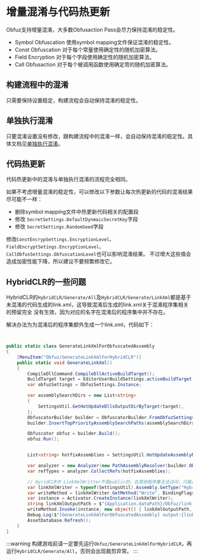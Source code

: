 # 增量混淆与代码热更新

Obfuz支持增量混淆，大多数Obfusaction Pass会尽力保持混淆的稳定性。

- Symbol Obfuscation 使用symbol mapping文件保证混淆的稳定性。
- Const Obfuscation 对于每个常量使用确定性的随机加密算法。
- Field Encryption 对于每个字段使用确定性的随机加密算法。
- Call Obfusaction 对于每个被调用函数使用确定笥的随机加密算法。

## 构建流程中的混淆

只需要保持设置稳定，构建流程会自动保持混淆的稳定性。

## 单独执行混淆

只要混淆设置没有修改，跟构建流程中的混淆一样，会自动保持混淆的稳定性。具体文档见[单独执行混淆](./run-obfuscation-standalonely)。

## 代码热更新

代码热更新中的混淆与单独执行混淆的流程完全相同。

如果不考虑增量混淆的稳定性，可以修改以下参数让每次热更新的代码的混淆结果尽可能不一样：

- 删除symbol mapping文件中热更新代码相关的配置段
- 修改 `SecretSettings.DefaultDynmaicSecretKey`字段
- 修改 `SecretSettings.RandomSeed`字段

修改`ConstEncrypSettings.EncryptionLevel`、`FieldEncryptSetings.EncryptionLevel`、`CallObfusSettings.ObfuscationLevel`也可以影响混淆结果。
不过增大这些值会造成加密性能下降，所以建议不要频繁修改它。

## HybridCLR的一些问题

HybridCLR的`HybridCLR/Generate/All`及`HybridCLR/Generate/LinkXml`都是基于未混淆的代码生成的link.xml，这导致混淆后生成的link.xml关于混淆程序集相关的预留完全
没有生效，因为对应的名字在混淆后的程序集中并不存在。

解决办法为为混淆后的程序集额外生成一个link.xml，代码如下：

```csharp


public static class GenerateLinkXmlForObfuscatedAssembly
{
    [MenuItem("Obfuz/GenerateLinkXmlForHybridCLR")]
    public static void GenerateLinkXml()
    {
        CompileDllCommand.CompileDllActiveBuildTarget();
        BuildTarget target = EditorUserBuildSettings.activeBuildTarget;
        var obfuzSettings = ObfuzSettings.Instance;

        var assemblySearchDirs = new List<string>
        {
            SettingsUtil.GetHotUpdateDllsOutputDirByTarget(target),
        };
        ObfuscatorBuilder builder = ObfuscatorBuilder.FromObfuzSettings(obfuzSettings, target, true);
        builder.InsertTopPriorityAssemblySearchPaths(assemblySearchDirs);

        Obfuscator obfuz = builder.Build();
        obfuz.Run();


        List<string> hotfixAssemblies = SettingsUtil.HotUpdateAssemblyNamesExcludePreserved;

        var analyzer = new Analyzer(new PathAssemblyResolver(builder.ObfuscatedAssemblyOutputPath));
        var refTypes = analyzer.CollectRefs(hotfixAssemblies);

        // HyridCLR中 LinkXmlWritter不是public的，在其他程序集无法访问，只能通过反射操作
        var linkXmlWriter = typeof(SettingsUtil).Assembly.GetType("HybridCLR.Editor.Link.LinkXmlWriter");
        var writeMethod = linkXmlWriter.GetMethod("Write", BindingFlags.Public | BindingFlags.Instance);
        var instance = Activator.CreateInstance(linkXmlWriter);
        string linkXmlOutputPath = $"{Application.dataPath}/Obfuz/link.xml";
        writeMethod.Invoke(instance, new object[] { linkXmlOutputPath, refTypes });
        Debug.Log($"[GenerateLinkXmlForObfuscatedAssembly] output:{linkXmlOutputPath}");
        AssetDatabase.Refresh();
    }
}

```

:::warning
构建游戏前请一定要先运行`Obfuz/GenerateLinkXmlForHybridCLR`，再运行`HybridCLR/Generate/All`，否则会出现裁剪异常。
:::
